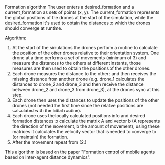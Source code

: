 Formation algorithm
The user enters a desired_formation and a current_formation as sets of points (x, y).
The current_formation represents the global positions of the drones at the start of the simulation, while the desired_formation it's used to obtain the distances to which the drones should converge at runtime.

Algorithm:
1. At the start of the simulations the drones perform a routine to calculate the position of the other drones relative to their orientation system.
   One drone at a time performs a set of movements (minimum of 3) and measure the distances to the others at different instants, those measures are then used to obtain the positions of the other drones.
2. Each drone measures the distance to the others and then receives the missing distance from another drone (e.g. drone_1 calculates the distances to drone_2 and drone_3 and then receive the distance between drone_2 and drone_3 from drone_3), all the drones sync at this step.
3. Each drone then uses the distances to update the positions of the other drones (not needed the first time since the relative positions are calculated with the initial routine).
4. Each drone uses the locally calculated positions info and desired formation distances to calculate the matrix A and vector b (A represents the direction of the movement, b the amount of movement), using these matrices it calculates the velocity vector that is needed to converge to (or maintain) the formation.
5. After the movement repeat from (2.)

This algorithm is based on the paper "Formation control of mobile agents based on inter-agent distance dynamics".
